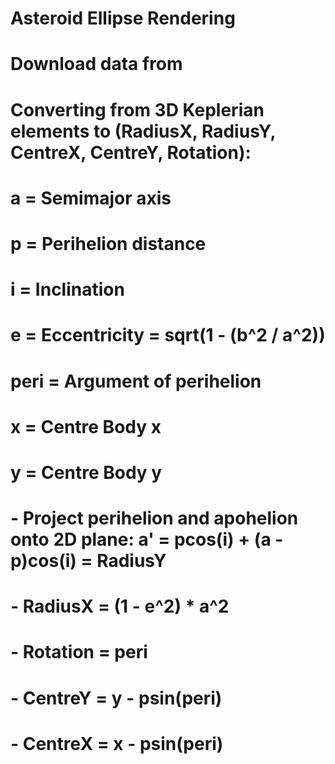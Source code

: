 

# Asteroid Ellipse Rendering
# 
# Download data from  
#
# Converting from 3D Keplerian elements to (RadiusX, RadiusY, CentreX, CentreY, Rotation):
# a = Semimajor axis
# p = Perihelion distance
# i = Inclination
# e = Eccentricity = sqrt(1 - (b^2 / a^2))
# peri = Argument of perihelion
# x = Centre Body x
# y = Centre Body y
# - Project perihelion and apohelion onto 2D plane: a' = pcos(i) + (a - p)cos(i) = RadiusY
# - RadiusX = (1 - e^2) * a^2
# - Rotation = peri
# - CentreY = y - psin(peri)
# - CentreX = x - psin(peri)